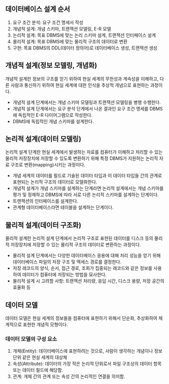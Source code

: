 ## 데이터베이스 설계 순서
1. 요구 조건 분석: 요구 조건 명세서 작성
2. 개념적 설계: 개념 스키마, 트랜잭션 모델링, E-R 모델
3. 논리적 설계: 목표 DBMS에 맞는 논리 스키마 설계, 트랜잭션 인터페이스 설계
4. 물리적 설계: 목표 DBMS에 맞는 물리적 구조의 데이터로 변환
5. 구현: 목표 DBMS의 DDL(데이터 정의어)로 데이터베이스 생성, 트랜잭션 생성

## 개념적 설계(정보 모델링, 개념화)
개념적 설계란 정보의 구조를 얻기 위하여 현실 세계의 무한성과 계속성을 이해하고, 다른 사람과 통신하기 위하여 현실 세계에 대한 인식을 추상적 개념으로 표현하는 과정이다.
- 개념적 설계 단계에서는 개념 스키마 모델링과 트랜잭션 모델링을 병행 수행한다.
- 개념적 설계 단계에서는 요구 분석 단계에서 나온 결과인 요구 조건 명세를 DBMS에 독립적인 E-R 다이어그램으로 작성한다.
- DBMS에 독립적인 개념 스키마를 설계한다.

## 논리적 설계(데이터 모델링)
논리적 설계 단계란 현실 세계에서 발생하는 자료를 컴퓨터가 이해하고 처리할 수 있는 물리적 저장장치에 저장할 수 있도록 변환하기 위해 특정 DBMS가 지원하는 논리적 자료 구조로 변환(mapping)시키는 과정이다.
- 개념 세계의 데이터를 필드로 기술된 데이터 타입과 이 데이터 타입들 간의 관계로 표현되는 논리적 구조의 데이터로 모델화한다.
- 개념적 설계가 개념 스키마를 설계하는 단계라면 논리적 설계에서는 개념 스키마를 평가 및 정제하고 DBMS에 따라 서로 다른 논리적 스키마를 설계하는 단계이다.
- 트랜잭션의 인터페이스를 설계한다.
- 관계형 데이터베이스라면 테이블을 설계하는 단계이다.

## 물리적 설계(데이터 구조화)
물리적 설계란 논리적 설계 단계에서 논리적 구조로 표현된 데이터를 디스크 등의 물리적 저장장치에 저장할 수 있는 물리적 구조의 데이터로 변환하는 과정이다.
- 물리적 설계 단계에서는 다양한 데이터베이스 응용에 대해 처리 성능을 얻기 위해 데이터베이스 파일의 저장 구조 및 액세스 경로를 결정한다.
- 저장 레코드의 양식, 순서, 접근 경로, 조회가 집중되는 레코드와 같은 정보를 사용하여 데이터가 컴퓨터에 저장되는 방법을 묘사한다.
- 물리적 설계 시 고려할 사항: 트랜잭션 처리량, 응답 시간, 디스크 용량, 저장 공간의 효율화 등

## 데이터 모델
데이터 모델은 현실 세계의 정보들을 컴퓨터에 표현하기 위해서 단순화, 추상화하여 체계적으로 표현한 개념적 모형이다.

### 데이터 모델의 구성 요소
1. 개체(Entity): 데이터베이스에 표현하려는 것으로, 사람이 생각하는 개념이나 정보 단위 같은 현실 세계의 대상체
2. 속성(Attribute): 데이터의 가장 작은 논리적 단위로서 파일 구조상의 데이터 항목 또는 데이터 필드에 해당함.
3. 관계: 개체 간의 관계 또는 속성 간의 논리적인 연결을 의미함.